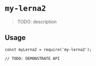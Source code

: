 # `my-lerna2`

> TODO: description

## Usage

```
const myLerna2 = require('my-lerna2');

// TODO: DEMONSTRATE API
```
